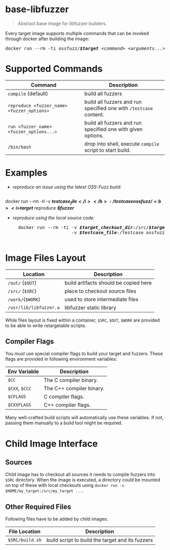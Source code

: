 # base-libfuzzer
> Abstract base image for libfuzzer builders.

Every target image supports multiple commands that can be invoked through docker after building the image:

<pre>
docker run --rm -ti ossfuzz/<b><i>$target</i></b> <i>&lt;command&gt;</i> <i>&lt;arguments...&gt;</i>
</pre>
   
# Supported Commands

| Command | Description |
|---------|-------------|
| `compile` (default) | build all fuzzers
| `reproduce <fuzzer_name> <fuzzer_options>` | build all fuzzers and run specified one with `/testcase` content.
| `run <fuzzer_name> <fuzzer_options...>` | build all fuzzers and run specified one with given options.
| `/bin/bash` | drop into shell, execute `compile` script to start build.

# Examples

- *reproduce an issue using the latest OSS-Fuzz build:* 

   <pre>
docker run --rm -ti -v <b><i>$testcase_file</i></b>:/testcase ossfuzz/<b><i>$target</i></b> reproduce <b><i>$fuzzer</i></b>
   </pre>

- *reproduce using the local source code:*

    <pre>
    docker run --rm -ti -v <b><i>$target_checkout_dir</i></b>:/src/<b><i>$target</i></b> \
                        -v <b><i>$testcase_file</i></b>:/testcase ossfuzz/<b><i>$target</i></b> reproduce <b><i>$fuzzer</i></b>
    </pre>


# Image Files Layout


| Location | Description |
| -------- | ----------  |
| `/out/` (`$OUT`)       | build artifacts should be copied here  |
| `/src/` (`$SRC`)       | place to checkout source files |
| `/work/`(`$WORK`)      | used to store intermediate files |
| `/usr/lib/libfuzzer.a` | libfuzzer static library |

While files layout is fixed within a container, `$SRC`, `$OUT`, `$WORK` are
provided to be able to write retargetable scripts.


## Compiler Flags

You *must* use special compiler flags to build your target and fuzzers.
These flags are provided in following environment variables:

| Env Variable    | Description
| -------------   | --------
| `$CC`           | The C compiler binary.
| `$CXX`, `$CCC`  | The C++ compiler binary.
| `$CFLAGS`       | C compiler flags.
| `$CXXFLAGS`     | C++ compiler flags.

Many well-crafted build scripts will automatically use these variables. If not,
passing them manually to a build tool might be required.


# Child Image Interface

## Sources

Child image has to checkout all sources it needs to compile fuzzers into
`$SRC` directory. When the image is executed, a directory could be mounted
on top of these with local checkouts using
`docker run -v $HOME/my_target:/src/my_target ...`.

## Other Required Files

Following files have to be added by child images:

| File Location   | Description |
| -------------   | ----------- |
| `$SRC/build.sh` | build script to build the target and its fuzzers |
